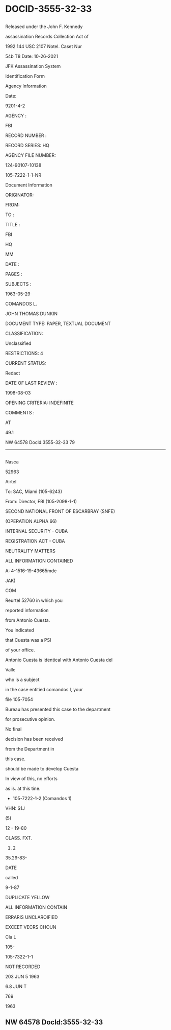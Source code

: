 # DOCID-3555-32-33

##
Released under the John F. Kennedy

assassination Records Collection Act of

1992 144 USC 2107 Notel. Caset Nur

54b T8 Date: 10-26-2021

JFK Assassination System

Identification Form

Agency Information

Date:

9201-4-2

AGENCY :

FBI

RECORD NUMBER :

RECORD SERIES: HQ

AGENCY FILE NUMBER:

124-90107-10138

105-7222-1-1-NR

Document Information

ORIGINATOR:

FROM:

TO :

TITLE :

FBI

HQ

MM

DATE :

PAGES :

SUBJECTS :

1963-05-29

COMANDOS L.

JOHN THOMAS DUNKIN

DOCUMENT TYPE: PAPER, TEXTUAL DOCUMENT

CLASSIFICATION:

Unclassified

RESTRICTIONS: 4

CURRENT STATUS:

Redact

DATE OF LAST REVIEW :

1998-08-03

OPENING CRITERIA: INDEFINITE

COMMENTS :

AT

49.1

NW 64578 Docld:3555-32-33
79

---

##
Nasca

52963

Airtel

To: SAC, Miami (105-6243)

From: Director, FBI (105-2098-1-1)

SECOND NATIONAL FRONT OF ESCARBRAY (SNFE)

(OPERATION ALPHA 66)

INTERNAL SECURITY - CUBA

REGISTRATION ACT - CUBA

NEUTRALITY MATTERS

ALL INFORMATION CONTAINED

A: 4-1516-19-43665mde

JAK)

COM

Reurtel 52760 in which you

reported information

from Antonio Cuesta.

You indicated

that Cuesta was a PSI

of your office.

Antonio Cuesta is identical with Antonio Cuesta del

Valle

who is a subject

in the case entitied comandos I, your

file 105-7054

Bureau has presented this case to the department

for prosecutive opinion.

No final

decision has been received

from the Department in

this case.

should be made to develop Cuesta

In view of this, no efforts

as is. at this tine.

- 105-7222-1-2 (Comandos 1)

VHN: S1J

(5)

12 - 19-80

CLASS. FXT.

1. 2

35.29-83-

DATE

called

9-1-87

DUPLICATE YELLOW

ALI. INFORMATION CONTAIN

ERRARIS UNCLAROIFIED

EXCEET VECRS CHOUN

CIa L

105-

105-7322-1-1

NOT RECORDED

203 JUN 5 1963

6.8 JUN T

769

1963

NW 64578 Docld:3555-32-33
---

